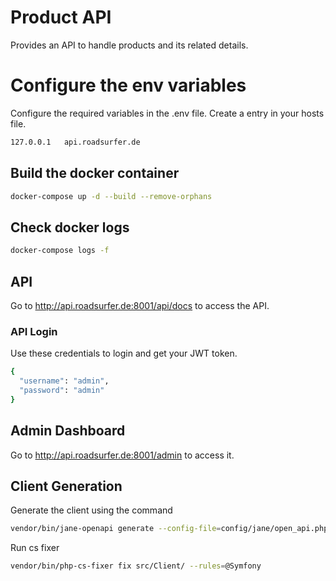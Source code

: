# Product API
Provides an API to handle products and its related details.

# Configure the env variables
Configure the required variables in the .env file. Create a entry in your hosts file.
```bash
127.0.0.1   api.roadsurfer.de
```

## Build the docker container
```bash
docker-compose up -d --build --remove-orphans
```

## Check docker logs
```bash
docker-compose logs -f
```

## API
Go to http://api.roadsurfer.de:8001/api/docs to access the API. 

### API Login
Use these credentials to login and get your JWT token. 
```bash
{
  "username": "admin",
  "password": "admin"
}
```

## Admin Dashboard
Go to http://api.roadsurfer.de:8001/admin to access it.

## Client Generation
Generate the client using the command
```bash
vendor/bin/jane-openapi generate --config-file=config/jane/open_api.php
```

Run cs fixer
```sh
vendor/bin/php-cs-fixer fix src/Client/ --rules=@Symfony
```